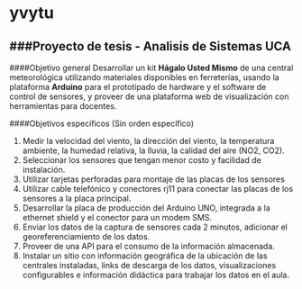 yvytu
=====

###Proyecto de tesis - Analisis de Sistemas UCA
-----------------------------------------------

####Objetivo general
Desarrollar un kit **Hágalo Usted Mismo** de una central meteorológica utilizando materiales disponibles en ferreterías, usando la plataforma **Arduino** para el prototipado de hardware y el software de control de sensores, y proveer de una plataforma web de visualización con herramientas para docentes.

####Objetivos específicos (Sin orden específico)
1. Medir la velocidad del viento, la dirección del viento, la temperatura ambiente, la humedad relativa, la lluvia, la calidad del aire (NO2, CO2).
2. Seleccionar los sensores que tengan menor costo y facilidad de instalación.
3. Utilizar tarjetas perforadas para montaje de las placas de los sensores
4. Utilizar cable telefónico y conectores rj11 para conectar las placas de los sensores a la placa principal.
5. Desarrollar la placa de producción del Arduino UNO, integrada a la ethernet shield y el conector para un modem SMS.
6. Enviar los datos de la captura de sensores cada 2 minutos, adicionar el georeferenciamiento de los datos.
7. Proveer de una API para el consumo de la información almacenada.
8. Instalar un sitio con información geográfica de la ubicación de las centrales instaladas, links de descarga de los datos, visualizaciones configurables e información didáctica para trabajar los datos en el aula.